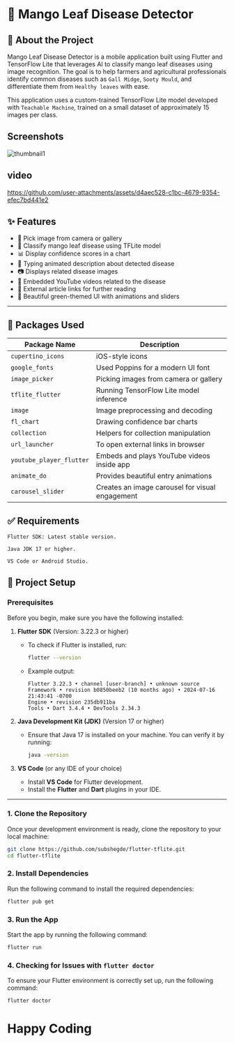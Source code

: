 # 🍃 Mango Leaf Disease Detector

## 🌱 About the Project

Mango Leaf Disease Detector is a mobile application built using Flutter and TensorFlow Lite that leverages AI to classify mango leaf diseases using image recognition. The goal is to help farmers and agricultural professionals identify common diseases such as `Gall Midge`, `Sooty Mould`, and differentiate them from `Healthy leaves` with ease.

This application uses a custom-trained TensorFlow Lite model developed with `Teachable Machine`, trained on a small dataset of approximately 15 images per class.

## Screenshots
![thumbnail1](https://github.com/user-attachments/assets/acd03b4e-49f6-49b3-a06f-e77c48059dae)


## video


https://github.com/user-attachments/assets/d4aec528-c1bc-4679-9354-efec7bd441e2



## ✨ Features

- 📸 Pick image from camera or gallery
- 🤖 Classify mango leaf disease using TFLite model
- 📊 Display confidence scores in a chart
- 📄 Typing animated description about detected disease
- 📷 Displays related disease images
- 🎥 Embedded YouTube videos related to the disease
- 🔗 External article links for further reading
- 📱 Beautiful green-themed UI with animations and sliders
---

## 🧰 Packages Used

| Package Name              | Description                                           |
|---------------------------|-------------------------------------------------------|
| `cupertino_icons`         | iOS-style icons                                       |
| `google_fonts`            | Used Poppins for a modern UI font                    |
| `image_picker`            | Picking images from camera or gallery                |
| `tflite_flutter`          | Running TensorFlow Lite model inference              |
| `image`                   | Image preprocessing and decoding                     |
| `fl_chart`                | Drawing confidence bar charts                        |
| `collection`              | Helpers for collection manipulation                  |
| `url_launcher`            | To open external links in browser                    |
| `youtube_player_flutter`  | Embeds and plays YouTube videos inside app           |
| `animate_do`              | Provides beautiful entry animations                  |
| `carousel_slider`         | Creates an image carousel for visual engagement      |


## ✅ **Requirements**

    Flutter SDK: Latest stable version.

    Java JDK 17 or higher.

    VS Code or Android Studio.


## 🔧 Project Setup

### Prerequisites

Before you begin, make sure you have the following installed:

1. **Flutter SDK** (Version: 3.22.3 or higher)
   - To check if Flutter is installed, run:
     ```bash
     flutter --version
     ```
   - Example output:
     ```
     Flutter 3.22.3 • channel [user-branch] • unknown source
     Framework • revision b0850beeb2 (10 months ago) • 2024-07-16 21:43:41 -0700
     Engine • revision 235db911ba
     Tools • Dart 3.4.4 • DevTools 2.34.3
     ```

2. **Java Development Kit (JDK)** (Version 17 or higher)
   - Ensure that Java 17 is installed on your machine. You can verify it by running:
     ```bash
     java -version
     ```

3. **VS Code** (or any IDE of your choice)
   - Install **VS Code** for Flutter development.
   - Install the **Flutter** and **Dart** plugins in your IDE.

---

### 1. **Clone the Repository**

Once your development environment is ready, clone the repository to your local machine:

```bash
git clone https://github.com/subshegde/flutter-tflite.git
cd flutter-tflite
```

### 2. **Install Dependencies**

Run the following command to install the required dependencies:

```bash
flutter pub get

```


### 3. **Run the App**

Start the app by running the following command:
```bash
flutter run
```


### 4. **Checking for Issues with** `flutter doctor`

To ensure your Flutter environment is correctly set up, run the following command:

```bash
flutter doctor
```

# Happy Coding
